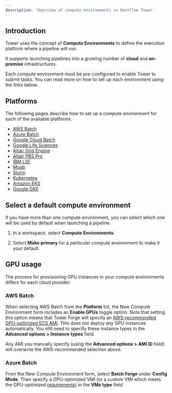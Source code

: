 ```yaml
---
description: 'Overview of compute environments in Nextflow Tower.'
---
```


## Introduction

Tower uses the concept of **Compute Environments** to define the execution platform where a pipeline will run. 

It supports launching pipelines into a growing number of **cloud** and **on-premise** infrastructures.

Each compute environment must be pre-configured to enable Tower to submit tasks. You can read more on how to set up each environment using the links below.


## Platforms

The following pages describe how to set up a compute environment for each of the available platforms.

* [AWS Batch](./aws-batch.md)
* [Azure Batch](./azure-batch.md)
* [Google Cloud Batch](./google-cloud-batch.md)
* [Google Life Sciences](./google-cloud-lifesciences.md)
* [Altair Grid Engine](./altair-grid-engine.md)
* [Altair PBS Pro](./altair-pbs-pro.md)
* [IBM LSF](./lsf.md)
* [Moab](./moab.md)
* [Slurm](./slurm.md)
* [Kubernetes](./k8s.md)
* [Amazon EKS](./eks.md)
* [Google GKE](./gke.md)


## Select a default compute environment

If you have more than one compute environment, you can select which one will be used by default when launching a pipeline.

1. In a workspace, select **Compute Environments**.

2. Select **Make primary** for a particular compute environment to make it your default.   


## GPU usage

The process for provisioning GPU instances in your compute environments differs for each cloud provider:

### AWS Batch
When selecting AWS Batch from the **Platform** list, the New Compute Environment form includes an **Enable GPUs** toggle option. Note that setting this option means that Tower Forge will specify an [AWS-recommended GPU-optimized ECS AMI](https://docs.aws.amazon.com/AmazonECS/latest/developerguide/ecs-optimized_AMI.html). This does not deploy any GPU instances automatically. You still need to specify these instance types in the **Advanced options > Instance types** field.

Any AMI you manually specify (using the **Advanced options > AMI ID** field) will overwrite the AWS-recommended selection above. 

### Azure Batch
From the New Compute Environment form, select **Batch Forge** under **Config Mode**. Then specify a GPU-optimized VMI (or a custom VMI which meets the GPU-optimized [requirements](https://docs.nvidia.com/ngc/ngc-deploy-public-cloud/ngc-azure/index.html#azure-vmi)) in the **VMs type** field. 
